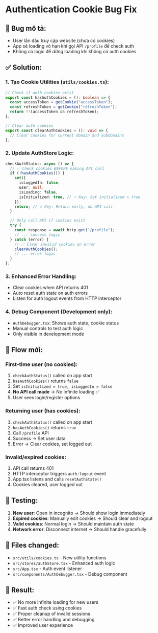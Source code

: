 # Authentication Cookie Bug Fix

## 🐛 **Bug mô tả:**

- User lần đầu truy cập website (chưa có cookies)
- App sẽ loading vô hạn khi gọi API `/profile` để check auth
- Không có logic để dừng loading khi không có auth cookies

## ✅ **Solution:**

### 1. Tạo Cookie Utilities (`utils/cookies.ts`):

```typescript
// Check if auth cookies exist
export const hasAuthCookies = (): boolean => {
  const accessToken = getCookie("accessToken");
  const refreshToken = getCookie("refreshToken");
  return !!(accessToken && refreshToken);
};

// Clear auth cookies
export const clearAuthCookies = (): void => {
  // Clear cookies for current domain and subdomains
};
```

### 2. Update AuthStore Logic:

```typescript
checkAuthStatus: async () => {
  // ✅ Check cookies BEFORE making API call
  if (!hasAuthCookies()) {
    set({
      isLoggedIn: false,
      user: null,
      isLoading: false,
      isInitialized: true, // ⭐ Key: Set initialized = true
    });
    return; // ⭐ Key: Return early, no API call
  }

  // Only call API if cookies exist
  try {
    const response = await http.get("/profile");
    // ... success logic
  } catch (error) {
    // ✅ Clear invalid cookies on error
    clearAuthCookies();
    // ... error logic
  }
};
```

### 3. Enhanced Error Handling:

- Clear cookies when API returns 401
- Auto reset auth state on auth errors
- Listen for auth logout events from HTTP interceptor

### 4. Debug Component (Development only):

- `AuthDebugger.tsx`: Shows auth state, cookie status
- Manual controls to test auth logic
- Only visible in development mode

## 🎯 **Flow mới:**

### First-time user (no cookies):

1. `checkAuthStatus()` called on app start
2. `hasAuthCookies()` returns `false`
3. Set `isInitialized = true, isLoggedIn = false`
4. **No API call made** → No infinite loading ✅
5. User sees login/register options

### Returning user (has cookies):

1. `checkAuthStatus()` called on app start
2. `hasAuthCookies()` returns `true`
3. Call `/profile` API
4. Success → Set user data
5. Error → Clear cookies, set logged out

### Invalid/expired cookies:

1. API call returns 401
2. HTTP interceptor triggers `auth:logout` event
3. App.tsx listens and calls `resetAuthState()`
4. Cookies cleared, user logged out

## 🧪 **Testing:**

1. **New user**: Open in incognito → Should show login immediately
2. **Expired cookies**: Manually edit cookies → Should clear and logout
3. **Valid cookies**: Normal login → Should maintain auth state
4. **Network error**: Disconnect internet → Should handle gracefully

## 📝 **Files changed:**

- `src/utils/cookies.ts` - New utility functions
- `src/stores/authStore.tsx` - Enhanced auth logic
- `src/App.tsx` - Auth event listener
- `src/components/AuthDebugger.tsx` - Debug component

## 🚀 **Result:**

- ✅ No more infinite loading for new users
- ✅ Fast auth check using cookies
- ✅ Proper cleanup of invalid sessions
- ✅ Better error handling and debugging
- ✅ Improved user experience
